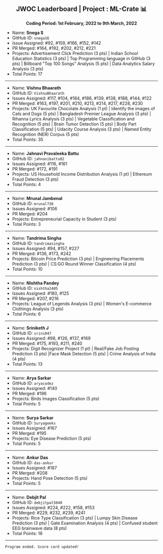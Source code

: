 
<div align = 'center'>
  <h2> JWOC Leaderboard | Project : ML-Crate 📊 </h2>
  <p><b> Coding Period: 1st February, 2022 to 9th March, 2022 </b></p>
  </div>
  
  - Name: **Snega S**
  - GitHub ID: `snega16`
  - Issue Assigned: #92, #159, #166, #152, #142
  - PR Merged: #164, #192, #202, #212, #221
  - Projects: Advertisement Click Prediction (3 pts) | Indian School Education Statistics (3 pts) | Top Programming language in GitHub (3 pts) | Billboard "Top 100 Songs" Analysis (5 pts) | Data Analytics Salary Analysis (3 pts)
  - Total Points: 17

---------------------------------------------------------
- Name: **Vishnu Bhaarath**
- GitHub ID: `VishnuBhaarath`
- Issues Assigned: #117, #104, #184, #186, #139, #138, #188, #144, #122
- PR Merged: #163, #197, #201, #210, #213, #214, #217, #228, #230
- Projects: UK Favourite Chocolate Analysis (1 pt) | Identify the images of Cats and Dogs (5 pts) | Bangladesh Premier League Analysis (3 pts) | Rihanna Lyrics Analysis (3 pts) | Vegetable Classification and Recognition (5 pts) | Brain Tumor Detection (5 pts) | Body Part Classification (5 pts) | Udacity Course Analysis (3 pts) | Named Entity Recognition (NER) Corpus (5 pts)
- Total Points: 35

----------------------------------------------------------
- Name: **Jahnavi Pravaleeka Battu**
- GitHub ID: `jahnavibattu02`
- Issues Assigned: #116, #161
- PR Merged: #172, #191
- Projects: US Household Income Distribution Analysis (1 pt) | Ethereum Fraud Detection (3 pts)
- Total Points: 4

----------------------------------------------------------
- Name: **Mrunal Jambenal**
- GitHub ID: `mrunal736`
- Issues Assigned: #106
- PR Merged: #204
- Projects: Entrepreneurial Capacity in Student (3 pts)
- Total Points: 3

----------------------------------------------------------
- Name: **Tandrima Singha**
- GitHub ID: `tandrimasingha`
- Issues Assigned: #94, #157, #227
- PR Merged: #136, #173, #242
- Projects: Bitcoin Price Prediction (3 pts) | Engineering Placements Prediction (3 pts) | CS:GO Round Winner Classification (4 pts)
- Total Points: 10

----------------------------------------------------------- 
- Name: **Nishtha Pandey**
- GitHub ID: `nishtha2405`
- Issues Assigned: #180, #125
- PR Merged: #207, #216
- Projects: League of Legends Analysis (3 pts) | Women's E-commerce Clothings Analysis (3 pts)
- Total Points: 6

----------------------------------------------------------
- Name: **Sriniketh J**
- GitHub ID: `srini047`
- Issues Assigned: #98, #126, #137, #169
- PR Merged: #175, #193, #211, #240
- Projects: Digit Recognizer Project (1 pt) | Real/Fake Job Posting Prediction (3 pts) |Face Mask Detection (5 pts) | Crime Analysis of India (4 pts)
- Total Points: 13

----------------------------------------------------------

- Name: **Arya Sarkar**
- GitHub ID: `aryacodez`
- Issues Assigned: #140
- PR Merged: #196
- Projects: Birds Images Classification (5 pts)
- Total Points: 5

----------------------------------------------------------
- Name: **Surya Sarkar**
- GitHub ID: `Suryageeks`
- Issues Assigned: #167
- PR Merged: #195
- Projects: Eye Disease Prediction (5 pts)
- Total Points: 5

----------------------------------------------------------

- Name: **Ankur Das**
- GitHub ID: `das-ankur`
- Issues Assigned: #187
- PR Merged: #208
- Projects: Hand Pose Detection (5 pts)
- Total Points: 5

----------------------------------------------------------
- Name: **Debjit Pal**
- GitHub ID: `debjitpal5040`
- Issues Assigned: #224, #222, #158, #153
- PR Merged: #229, #232, #239, #241
- Projects: Rice Type Classification (3 pts) | Lumpy Skin Disease Prediction (3 pts) | Gate Examination Analysis (4 pts) | Confused student EEG brainwave data (8 pts)
- Total Points: 18

----------------------------------------------------------

`Program ended. Score card updated!`
